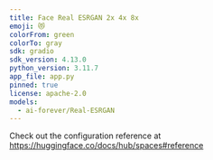 ```yaml
---
title: Face Real ESRGAN 2x 4x 8x
emoji: 😻
colorFrom: green
colorTo: gray
sdk: gradio
sdk_version: 4.13.0
python_version: 3.11.7
app_file: app.py
pinned: true
license: apache-2.0
models:
  - ai-forever/Real-ESRGAN
---
```


Check out the configuration reference at https://huggingface.co/docs/hub/spaces#reference
